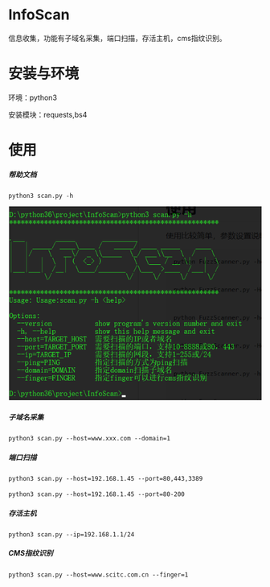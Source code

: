 # InfoScan

信息收集，功能有子域名采集，端口扫描，存活主机，cms指纹识别。

# 安装与环境

环境：python3

安装模块：requests,bs4

# 使用

##### 帮助文档

`python3 scan.py -h`

![](https://raw.githubusercontent.com/fanxinglove/InfoScan/master/images/1.png)

##### 子域名采集

`python3 scan.py --host=www.xxx.com --domain=1`

##### 端口扫描

`python3 scan.py --host=192.168.1.45 --port=80,443,3389`

`python3 scan.py --host=192.168.1.45 --port=80-200`

##### 存活主机

`python3 scan.py --ip=192.168.1.1/24`

##### CMS指纹识别

`python3 scan.py --host=www.scitc.com.cn --finger=1`

